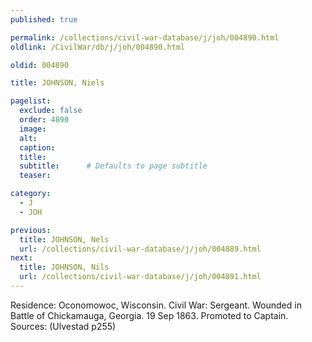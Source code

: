 ```yaml
---
published: true

permalink: /collections/civil-war-database/j/joh/004890.html
oldlink: /CivilWar/db/j/joh/004890.html

oldid: 004890

title: JOHNSON, Niels

pagelist:
  exclude: false
  order: 4890
  image: 
  alt:
  caption:
  title:
  subtitle:      # Defaults to page subtitle
  teaser:

category: 
  - J 
  - JOH

previous:
  title: JOHNSON, Nels
  url: /collections/civil-war-database/j/joh/004889.html  
next:
  title: JOHNSON, Nils
  url: /collections/civil-war-database/j/joh/004891.html   
---
```

Residence: Oconomowoc, Wisconsin. Civil War: Sergeant. Wounded in Battle of Chickamauga, Georgia. 19 Sep 1863. Promoted to Captain. Sources: (Ulvestad p255)